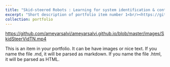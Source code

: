 ```yaml
---
title: "Skid-steered Robots : Learning for system identification & control"
excerpt: "Short description of portfolio item number 1<br/><https://github.com/ameyarsalvi/ameyarsalvi.github.io/blob/master/images/SkidSteerVidTN.mp4>"
collection: portfolio
---
```


https://github.com/ameyarsalvi/ameyarsalvi.github.io/blob/master/images/SkidSteerVidTN.mp4

This is an item in your portfolio. It can be have images or nice text. If you name the file .md, it will be parsed as markdown. If you name the file .html, it will be parsed as HTML. 

